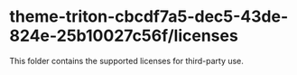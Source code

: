 # theme-triton-cbcdf7a5-dec5-43de-824e-25b10027c56f/licenses

This folder contains the supported licenses for third-party use.
